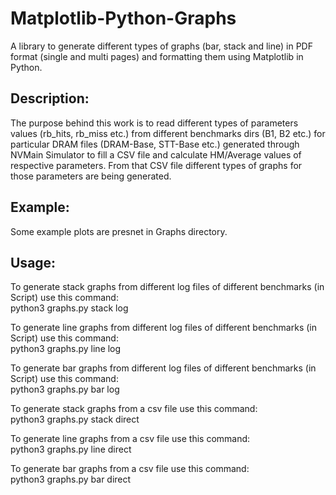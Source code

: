 # Matplotlib-Python-Graphs
A library to generate different types of graphs (bar, stack and line) in PDF format (single and multi pages) and formatting them using Matplotlib in Python.


Description:
--------------------------------------------------------
The purpose behind this work is to read different types of parameters values (rb_hits, rb_miss etc.) from different benchmarks dirs (B1, B2 etc.) for particular DRAM files (DRAM-Base, STT-Base etc.) generated through NVMain Simulator to fill a CSV file and calculate HM/Average values of respective parameters. From that CSV file different types of graphs for those parameters are being generated.


Example:
--------------------------------------------------------
Some example plots are presnet in Graphs directory.


Usage:
--------------------------------------------------------
To generate stack graphs from different log files of different benchmarks (in Script) use this command:<br />
python3 graphs.py stack log

To generate line graphs from different log files of different benchmarks (in Script) use this command:<br />
python3 graphs.py line log

To generate bar graphs from different log files of different benchmarks (in Script) use this command:<br />
python3 graphs.py bar log


To generate stack graphs from a csv file use this command:<br />
python3 graphs.py stack direct

To generate line graphs from a csv file use this command:<br />
python3 graphs.py line direct

To generate bar graphs from a csv file use this command:<br />
python3 graphs.py bar direct



